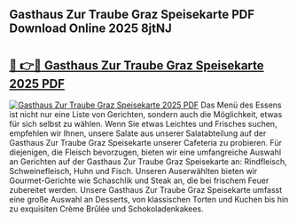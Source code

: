 ## Gasthaus Zur Traube Graz Speisekarte PDF Download Online 2025 8jtNJ

# <h2><a href="http://gc8oyu.nevu.top/?p=Gasthaus+Zur+Traube+Graz+Speisekarte">🔗 👉🔴 Gasthaus Zur Traube Graz Speisekarte 2025 PDF</a></h2>

[![Gasthaus Zur Traube Graz Speisekarte 2025 PDF](https://i.imgur.com/dBaPXMq.png)](http://gc8oyu.nevu.top/?p=Gasthaus+Zur+Traube+Graz+Speisekarte)
Das Menü des Essens ist nicht nur eine Liste von Gerichten, sondern auch die Möglichkeit, etwas für sich selbst zu wählen. Wenn Sie etwas Leichtes und Frisches suchen, empfehlen wir Ihnen, unsere Salate aus unserer Salatabteilung auf der Gasthaus Zur Traube Graz Speisekarte unserer Cafeteria zu probieren. Für diejenigen, die Fleisch bevorzugen, bieten wir eine umfangreiche Auswahl an Gerichten auf der Gasthaus Zur Traube Graz Speisekarte an: Rindfleisch, Schweinefleisch, Huhn und Fisch. Unseren Auserwählten bieten wir Gourmet-Gerichte wie Schaschlik und Steak an, die bei frischem Feuer zubereitet werden. Unsere Gasthaus Zur Traube Graz Speisekarte umfasst eine große Auswahl an Desserts, von klassischen Torten und Kuchen bis hin zu exquisiten Crème Brûlée und Schokoladenkakees.
